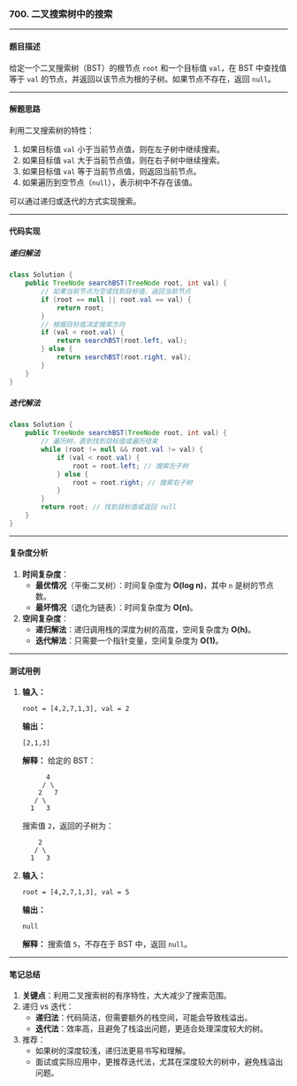### **700. 二叉搜索树中的搜索**

------

#### **题目描述**

给定一个二叉搜索树（BST）的根节点 `root` 和一个目标值 `val`，在 BST 中查找值等于 `val` 的节点，并返回以该节点为根的子树。如果节点不存在，返回 `null`。

------

#### **解题思路**

利用二叉搜索树的特性：

1. 如果目标值 `val` 小于当前节点值，则在左子树中继续搜索。
2. 如果目标值 `val` 大于当前节点值，则在右子树中继续搜索。
3. 如果目标值 `val` 等于当前节点值，则返回当前节点。
4. 如果遍历到空节点（`null`），表示树中不存在该值。

可以通过递归或迭代的方式实现搜索。

------

#### **代码实现**

##### **递归解法**

```java
class Solution {
    public TreeNode searchBST(TreeNode root, int val) {
        // 如果当前节点为空或找到目标值，返回当前节点
        if (root == null || root.val == val) {
            return root;
        }
        // 根据目标值决定搜索方向
        if (val < root.val) {
            return searchBST(root.left, val);
        } else {
            return searchBST(root.right, val);
        }
    }
}
```

##### **迭代解法**

```java
class Solution {
    public TreeNode searchBST(TreeNode root, int val) {
        // 遍历树，直到找到目标值或遍历结束
        while (root != null && root.val != val) {
            if (val < root.val) {
                root = root.left; // 搜索左子树
            } else {
                root = root.right; // 搜索右子树
            }
        }
        return root; // 找到目标值或返回 null
    }
}
```

------

#### **复杂度分析**

1. **时间复杂度**：
   - **最优情况**（平衡二叉树）：时间复杂度为 **O(log n)**，其中 `n` 是树的节点数。
   - **最坏情况**（退化为链表）：时间复杂度为 **O(n)**。
2. **空间复杂度**：
   - **递归解法**：递归调用栈的深度为树的高度，空间复杂度为 **O(h)**。
   - **迭代解法**：只需要一个指针变量，空间复杂度为 **O(1)**。

------

#### **测试用例**

1. **输入：**

   ```text
   root = [4,2,7,1,3], val = 2
   ```

   **输出：**

   ```text
   [2,1,3]
   ```

   **解释：** 给定的 BST：

   ```
         4
        / \
       2   7
      / \
     1   3
   ```

   搜索值 `2`，返回的子树为：

   ```
       2
      / \
     1   3
   ```

2. **输入：**

   ```text
   root = [4,2,7,1,3], val = 5
   ```

   **输出：**

   ```text
   null
   ```

   **解释：** 搜索值 `5`，不存在于 BST 中，返回 `null`。

------

#### **笔记总结**

1. **关键点**：利用二叉搜索树的有序特性，大大减少了搜索范围。
2. 递归 vs 迭代：
   - **递归法**：代码简洁，但需要额外的栈空间，可能会导致栈溢出。
   - **迭代法**：效率高，且避免了栈溢出问题，更适合处理深度较大的树。
3. 推荐：
   - 如果树的深度较浅，递归法更易书写和理解。
   - 面试或实际应用中，更推荐迭代法，尤其在深度较大的树中，避免栈溢出问题。